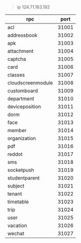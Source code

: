 > ip 124.71.163.192

| rpc               | port  |
|-------------------|-------|
| acl               | 31001 |
| addressbook       | 31002 |
| apk               | 31003 |
| attachment        | 31004 |
| captcha           | 31005 |
| card              | 31006 |
| classes           | 31007 |
| cloudscreenmodule | 31008 |
| customboard       | 31009 |
| department        | 31010 |
| deviceposition    | 31011 |
| dorm              | 31012 |
| face              | 31013 |
| member            | 31014 |
| organization      | 31015 |
| pdf               | 31016 |
| reddot            | 31017 |
| sms               | 31018 |
| socketpush        | 31019 |
| studentparent     | 31020 |
| subject           | 31021 |
| tenant            | 31022 |
| timetable         | 31023 |
| trip              | 31024 |
| user              | 31025 |
| vacation          | 31026 |
| wechat            | 31027 |